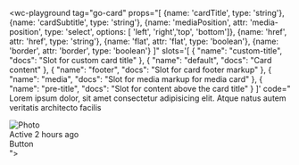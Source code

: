 <wc-playground
  tag="go-card"
  props="[
    {name: 'cardTitle', type: 'string'},
    {name: 'cardSubtitle', type: 'string'},
    {name: 'mediaPosition', attr: 'media-position', type: 'select', options: [ 'left', 'right','top', 'bottom']},
    {name: 'href', attr: 'href', type: 'string'},
    {name: 'flat', attr: 'flat', type: 'boolean'},
    {name: 'border', attr: 'border', type: 'boolean'}
  ]"
  slots='[
  {
    "name": "custom-title",
    "docs": "Slot for custom card title"
  },
  {
    "name": "default",
    "docs": "Card content"
  },
  {
    "name": "footer",
    "docs": "Slot for card footer markup"
  },
  {
    "name": "media",
    "docs": "Slot for media markup for media card"
  },
  {
    "name": "pre-title",
    "docs": "Slot for content above the card title"
  }
]'
  code="
<go-card card-title='Basic card' card-subtitle='Subtitle' media-position='left'>
  Lorem ipsum dolor, sit amet consectetur adipisicing elit. Atque natus autem veritatis architecto facilis

  <img src='//images.unsplash.com/photo-1512568400610-62da28bc8a13?auto=format&fit=crop&w=600&h=600&q=80' alt='Photo' slot='media' />
  <div slot='pre-title'>Active 2 hours ago</div>
  <div slot='footer'>
    <go-button variant='primary'>Button</go-button>
  </div>
</go-card>
">
</wc-playground>

